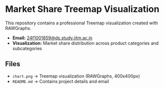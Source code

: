 # Market Share Treemap Visualization

This repository contains a professional Treemap visualization created with RAWGraphs.  

- **Email:** 24f1001859@ds.study.iitm.ac.in  
- **Visualization:** Market share distribution across product categories and subcategories  

## Files
- `chart.png` → Treemap visualization (RAWGraphs, 400x400px)  
- `README.md` → Contains project details and email
